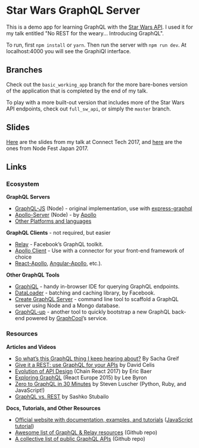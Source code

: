 # Star Wars GraphQL Server

This is a demo app for learning GraphQL with the [Star Wars API](https://swapi.co/). I used it for my talk entitled "No REST for the weary... Introducing GraphQL".

To run, first `npm install` or `yarn`. Then run the server with `npm run dev`. At localhost:4000 you will see the GraphiQl interface.

## Branches

Check out the `basic_working_app` branch for the more bare-bones version of the application that is completed by the end of my talk.

To play with a more built-out version that includes more of the Star Wars API endpoints, check out `full_sw_api`, or simply the `master` branch.

## Slides

[Here](https://speakerdeck.com/siakaramalegos/no-rest-for-the-weary-dot-dot-dot-introducing-graphql) are the slides from my talk at Connect Tech 2017, and [here]() are the ones from Node Fest Japan 2017.

## Links

### Ecosystem

**GraphQL Servers**

- [GraphQL-JS](https://github.com/graphql/graphql-js) (Node) - original implementation, use with [express-graphql](https://github.com/graphql/express-graphql) 
- [Apollo-Server](https://github.com/apollographql/apollo-server) (Node) - by [Apollo](https://www.apollographql.com/) 
- [Other Platforms and languages](http://graphql.org/code/) 

**GraphQL Clients** - not required, but easier

- [Relay](https://facebook.github.io/relay/) - Facebook’s GraphQL toolkit. 
- [Apollo Client](https://www.apollographql.com/client/) - Use with  a connector for your front-end framework of choice
- [React-Apollo](https://www.apollographql.com/docs/react/), [Angular-Apollo](https://www.apollographql.com/docs/angular/), etc.).

**Other GraphQL Tools**

- [GraphiQL](https://github.com/graphql/graphiql) - handy in-browser IDE for querying GraphQL endpoints.
- [DataLoader](https://github.com/facebook/dataloader) - batching and caching library, by Facebook.
- [Create GraphQL Server](https://blog.hichroma.com/create-graphql-server-instantly-scaffold-a-graphql-server-1ebad1e71840) - command line tool to scaffold a GraphQL server using Node and a Mongo database.
- [GraphQL-up](https://www.graph.cool/graphql-up/) - another tool to quickly bootstrap a new GraphQL back-end powered by [GraphCool](https://www.graph.cool/)’s service.

### Resources

**Articles and Videos**

- [So what’s this GraphQL thing I keep hearing about?](https://medium.freecodecamp.org/so-whats-this-graphql-thing-i-keep-hearing-about-baf4d36c20cf) By Sacha Greif 
- [Give it a REST: use GraphQL for your APIs](https://medium.freecodecamp.org/give-it-a-rest-use-graphql-for-your-apis-40a2761e6336) by David Celis
- [Evolution of API Design](https://www.youtube.com/watch?v=DeKpgHK-bqw) (Chain React 2017) by Eric Baer
- [Exploring GraphQL](https://www.youtube.com/watch?v=WQLzZf34FJ8) (React Europe 2015) by Lee Byron 
- [Zero to GraphQL in 30 Minutes](https://www.youtube.com/watch?v=UBGzsb2UkeY) by Steven Luscher (Python, Ruby, and JavaScript!)
- [GraphQL vs. REST](https://dev-blog.apollodata.com/graphql-vs-rest-5d425123e34b) by Sashko Stubailo

**Docs, Tutorials, and Other Resources**

- [Official website with documentation, examples, and tutorials](http://graphql.org/) ([JavaScript tutorial](http://graphql.org/graphql-js/))
- [Awesome list of GraphQL & Relay resources](https://github.com/chentsulin/awesome-graphql) (Github repo)
- [A collective list of public GraphQL APIs](https://github.com/APIs-guru/graphql-apis) (Github repo)


